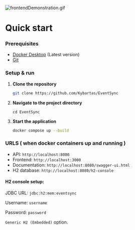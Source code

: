 ![frontendDemonstration.gif](frontendDemonstration.gif)

# Quick start

### Prerequisites

- [Docker Desktop](https://www.docker.com/products/docker-desktop/) (Latest version)
- [Git](https://git-scm.com/downloads)

### Setup & run

1. **Clone the repository**
   ```bash
   git clone https://github.com/Kybartas/EventSync
   ```

2. **Navigate to the project directory**
    ```
    cd EventSync
    ```

3. **Start the application**
   ```bash
   docker compose up --build
   ```

### URLS ( when docker containers up and running )

- API: `http://localhost:8080`
- Frontend: `http://localhost:3000`
- Documentation: `http://localhost:8080/swagger-ui.html`
- H2 database: `http://localhost:8080/h2-console`

#### H2 console setup: 
JDBC URL: `jdbc:h2:mem:eventsync`

Username: `username`

Password: `password`

`Generic H2 (Embedded)` option.
